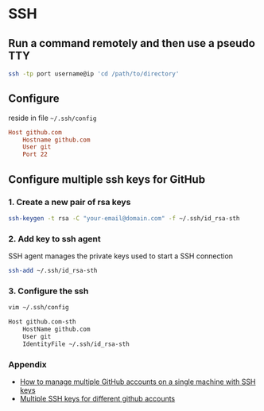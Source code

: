 # SSH

## Run a command remotely and then use a pseudo TTY

```bash
ssh -tp port username@ip 'cd /path/to/directory'
```

## Configure

reside in file `~/.ssh/config`

```conf
Host github.com
    Hostname github.com
    User git
    Port 22
```

## Configure multiple ssh keys for GitHub

### 1. Create a new pair of rsa keys

```bash
ssh-keygen -t rsa -C "your-email@domain.com" -f ~/.ssh/id_rsa-sth
```

### 2. Add key to ssh agent

SSH agent manages the private keys used to start a SSH connection

```bash
ssh-add ~/.ssh/id_rsa-sth
```

### 3. Configure the ssh

```bash
vim ~/.ssh/config
```

```txt
Host github.com-sth
    HostName github.com
    User git
    IdentityFile ~/.ssh/id_rsa-sth
```

### Appendix

- [How to manage multiple GitHub accounts on a single machine with SSH keys](https://medium.freecodecamp.org/manage-multiple-github-accounts-the-ssh-way-2dadc30ccaca)
- [Multiple SSH keys for different github accounts](https://gist.github.com/jexchan/2351996)